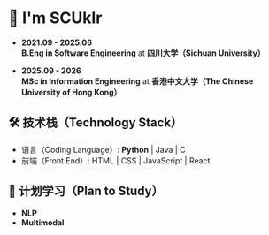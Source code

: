 # 👋 I'm SCUklr

- **2021.09 - 2025.06**  
  <b>B.Eng in Software Engineering</b> at <b>四川大学（Sichuan University）</b>

- **2025.09 - 2026**  
  <b>MSc in Information Engineering</b> at <b>香港中文大学（The Chinese University of Hong Kong）</b>

## 🛠 技术栈（Technology Stack）
- 语言（Coding Language）: **Python** | Java | C  
- 前端（Front End）: HTML | CSS | JavaScript | React

## 🌱 计划学习（Plan to Study）
- **NLP**  
- **Multimodal**
